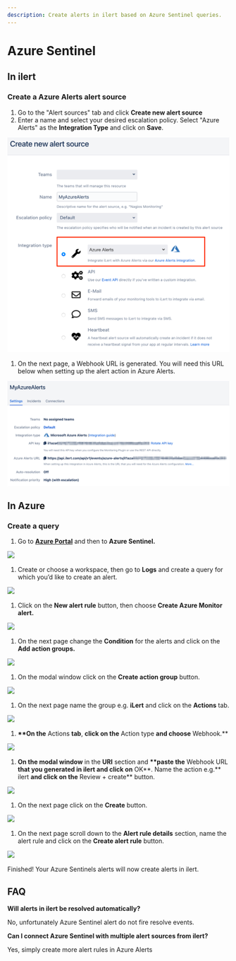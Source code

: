 ```yaml
---
description: Create alerts in ilert based on Azure Sentinel queries.
---
```


# Azure Sentinel

## In ilert <a href="#in-ilert" id="in-ilert"></a>

### Create a Azure Alerts alert source <a href="#create-alert-source" id="create-alert-source"></a>

1. Go to the "Alert sources" tab and click **Create new alert source**
2. Enter a name and select your desired escalation policy. Select "Azure Alerts" as the **Integration Type** and click on **Save**.

![](<../../.gitbook/assets/iLert (34).png>)

1. On the next page, a Webhook URL is generated. You will need this URL below when setting up the alert action in Azure Alerts.

![](<../../.gitbook/assets/iLert (35).png>)

## In Azure <a href="#in-splunk" id="in-splunk"></a>

### Create a query <a href="#create-action-sequences" id="create-action-sequences"></a>

1. Go to [**Azure Portal**](https://portal.azure.com) and then to **Azure Sentinel.**&#x20;

![](<../../.gitbook/assets/Home\_-\_Microsoft\_Azure (1).png>)

1. Create or choose a workspace, then go to **Logs** and create a query for which you’d like to create an alert.

![](../../.gitbook/assets/Azure\_Sentinel\_-\_Microsoft\_Azure.png)

1. Click on the **New alert rule** button, then choose **Create Azure Monitor alert.**

![](<../../.gitbook/assets/Azure\_Sentinel\_-\_Microsoft\_Azure (1).png>)

1. On the next page change the **Condition** for the alerts and click on the **Add action groups.**

![](../../.gitbook/assets/Create\_alert\_rule\_-\_Microsoft\_Azure.png)

1. On the modal window click on the **Create action group** button.

![](../../.gitbook/assets/Select\_an\_action\_group\_to\_attach\_to\_this\_alert\_rule\_-\_Microsoft\_Azure.png)

1. On the next page name the group e.g. **iLert** and click on the **Actions** tab.

![](../../.gitbook/assets/Create\_action\_group\_-\_Microsoft\_Azure.png)

1. **\*\*On the** Actions **tab**, **click on the** Action type **and choose** Webhook.\*\*

![](<../../.gitbook/assets/Create\_action\_group\_-\_Microsoft\_Azure (1).png>)

1. **On the modal window** in the **URI** section and **\*\*paste the** Webhook URL **that you generated in ilert and click on** OK**. Name the action e.g.** ilert **and click on the** Review + create\*\* button.

![](../../.gitbook/assets/Webhook\_-\_Microsoft\_Azure.png)

1. On the next page click on the **Create** button.

![](<../../.gitbook/assets/Create\_action\_group\_-\_Microsoft\_Azure (2).png>)

1. On the next page scroll down to the **Alert rule details** section, name the alert rule and click on the **Create alert rule** button.

![](<../../.gitbook/assets/Create\_alert\_rule\_-\_Microsoft\_Azure (1).png>)

Finished! Your Azure Sentinels alerts will now create alerts in ilert.

## FAQ <a href="#faq" id="faq"></a>

**Will alerts in ilert be resolved automatically?**

No, unfortunately Azure Sentinel alert do not fire resolve events.

**Can I connect Azure Sentinel with multiple alert sources from ilert?**

Yes, simply create more alert rules in Azure Alerts
